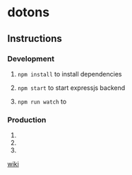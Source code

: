 # dotons

## Instructions

### Development

1. `npm install` to install dependencies

2. `npm start` to start expressjs backend

3. `npm run watch` to 

### Production

1.

2.

3.


[wiki](https://github.com/sk222sw/dotons/wiki)
